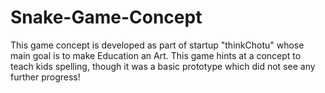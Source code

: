 # Snake-Game-Concept

This game concept is developed as part of startup "thinkChotu" whose main goal is to make Education an Art.
This game hints at a concept to teach kids spelling, though it was a basic prototype which did not see any further progress!
